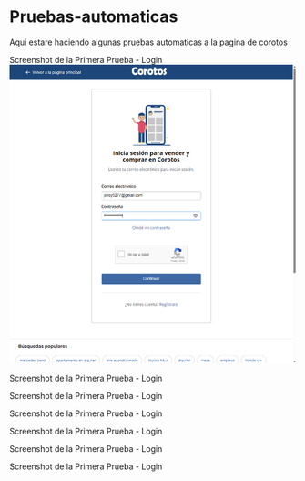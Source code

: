 # Pruebas-automaticas
 Aqui estare haciendo algunas pruebas automaticas a la pagina de corotos


Screenshot de la Primera Prueba - Login
 ![Prueba 1](Automatizacion/capturas/test_01_inicio_de_sesion_valido.png)

 Screenshot de la Primera Prueba - Login

 Screenshot de la Primera Prueba - Login

 Screenshot de la Primera Prueba - Login

 Screenshot de la Primera Prueba - Login

 Screenshot de la Primera Prueba - Login

 Screenshot de la Primera Prueba - Login
 
